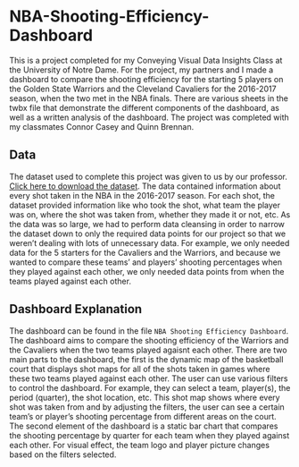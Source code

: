 # NBA-Shooting-Efficiency-Dashboard
This is a project completed for my Conveying Visual Data Insights Class at the University of Notre Dame. For the project, my partners and I made a dashboard to compare the shooting efficiency for the starting 5 players on the Golden State Warriors and the Cleveland Cavaliers for the 2016-2017 season, when the two met in the NBA finals. There are various sheets in the twbx file that demonstrate the different components of the dashboard, as well as a written analysis of the dashboard. The project was completed with my classmates Connor Casey and Quinn Brennan.

## Data
The dataset used to complete this project was given to us by our professor. [Click here to download the dataset](https://drive.google.com/uc?export=download&id=10lCSStCBBb-jttqsCGTqr-C38OOQnTlQ). The data contained information about every shot taken in the NBA in the 2016-2017 season. For each shot, the dataset provided information like who took the shot, what team the player was on, where the shot was taken from, whether they made it or not, etc. As the data was so large, we had to perform data cleansing in order to narrow the dataset down to only the required data points for our project so that we weren’t dealing with lots of unnecessary data. For example, we only needed data for the 5 starters for the Cavaliers and the Warriors, and because we wanted to compare these teams’ and players’ shooting percentages when they played against each other, we only needed data points from when the teams played against each other. 

## Dashboard Explanation
The dashboard can be found in the file `NBA Shooting Efficiency Dashboard`. The dashboard aims to compare the shooting efficiency of the Warriors and the Cavaliers when the two teams played agaisnt each other. There are two main parts to the dashboard, the first is the dynamic map of the basketball court that displays shot maps for all of the shots taken in games where these two teams played against each other. The user can use various filters to control the dashboard. For example, they can select a team, player(s), the period (quarter), the shot location, etc. This shot map shows where every shot was taken from and by adjusting the filters, the user can see a certain team’s or player’s shooting percentage from different areas on the court. The second element of the dashboard is a static bar chart that compares the shooting percentage by quarter for each team when they played against each other. For visual effect, the team logo and player picture changes based on the filters selected.

